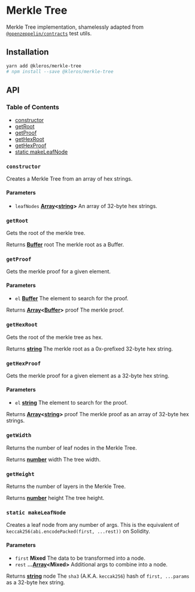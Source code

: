 # Merkle Tree

Merkle Tree implementation, shamelessly adapted from [`@openzeppelin/contracts`](https://github.com/OpenZeppelin/openzeppelin-contracts) test utils.

## Installation

```bash
yarn add @kleros/merkle-tree
# npm install --save @kleros/merkle-tree
```

## API
<!-- Generated by documentation.js. Update this documentation by updating the source code. -->

### Table of Contents

-   [constructor][1]
-   [getRoot][3]
-   [getProof][4]
-   [getHexRoot][6]
-   [getHexProof][7]
-   [static makeLeafNode][9]

### `constructor`

Creates a Merkle Tree from an array of hex strings.

#### Parameters

-   `leafNodes` **[Array][11]&lt;[string][12]>** An array of 32-byte hex strings.

### `getRoot`

Gets the root of the merkle tree.

Returns **[Buffer][13]** root The merkle root as a Buffer.

### `getProof`

Gets the merkle proof for a given element.

#### Parameters

-   `el` **[Buffer][13]** The element to search for the proof.

Returns **[Array][11]&lt;[Buffer][13]>** proof The merkle proof.

### `getHexRoot`

Gets the root of the merkle tree as hex.

Returns **[string][12]** The merkle root as a 0x-prefixed 32-byte hex string.

### `getHexProof`

Gets the merkle proof for a given element as a 32-byte hex string.

#### Parameters

-   `el` **[string][12]** The element to search for the proof.

Returns **[Array][11]&lt;[string][12]>** proof The merkle proof as an array of 32-byte hex strings.

### `getWidth`

Returns the number of leaf nodes in the Merkle Tree.

Returns **[number][14]** width The tree width.

### `getHeight`

Returns the number of layers in the Merkle Tree.

Returns **[number][14]** height The tree height.

### `static makeLeafNode`

Creates a leaf node from any number of args.
This is the equivalent of `keccak256(abi.encodePacked(first, ...rest))` on Solidity.

#### Parameters

-   `first` **Mixed** The data to be transformed into a node.
-   `rest` **...[Array][11]&lt;Mixed>** Additional args to combine into a node.

Returns **[string][12]** node The `sha3` (A.K.A. `keccak256`) hash of `first, ...params` as a 32-byte hex string.

[1]: #constructor

[2]: #parameters

[3]: #getroot

[4]: #getproof

[5]: #parameters-1

[6]: #gethexroot

[7]: #gethexproof

[8]: #parameters-2

[9]: #static-makeleafnode

[10]: #parameters-3

[11]: https://developer.mozilla.org/docs/Web/JavaScript/Reference/Global_Objects/Array

[12]: https://developer.mozilla.org/docs/Web/JavaScript/Reference/Global_Objects/String

[13]: https://nodejs.org/api/buffer.html

[14]: https://developer.mozilla.org/docs/Web/JavaScript/Reference/Global_Objects/Number
